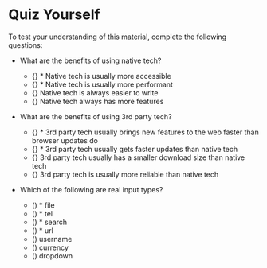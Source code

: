 # Quiz Yourself

To test your understanding of this material, complete the following questions:

- What are the benefits of using native tech?
  - {} * Native tech is usually more accessible
  - {} * Native tech is usually more performant
  - {} Native tech is always easier to write
  - {} Native tech always has more features

- What are the benefits of using 3rd party tech?
  - {} * 3rd party tech usually brings new features to the web faster than browser updates do
  - {} * 3rd party tech usually gets faster updates than native tech
  - {} 3rd party tech usually has a smaller download size than native tech
  - {} 3rd party tech is usually more reliable than native tech

- Which of the following are real input types?
  - () * file
  - () * tel
  - () * search
  - () * url
  - () username
  - () currency
  - () dropdown
